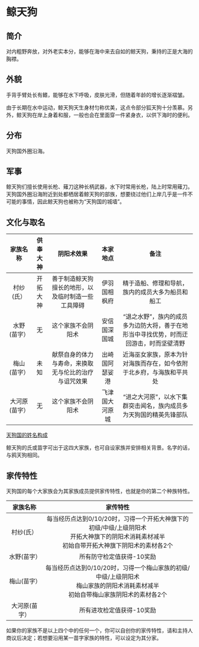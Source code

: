 # 鲸天狗

## 简介

对内粗野奔放，对外老实本分，能够在海中来去自如的鲸天狗，秉持的正是大海的胸襟。

## 外貌

手背手臂处长有鳍，能够在水下呼吸，皮肤光滑，但随着年龄的增长逐渐褶皱。

由于长期在水中运动，鲸天狗天生身材匀称优美，这点令部分狐天狗十分羡慕。另外，鲸天狗在岸上身着和服，一般也会在里面穿一件紧身衣，以供下海时的便利。

## 分布

天狗国外圈沿海。

## 军事

鲸天狗们擅长使用长枪、薙刀这种长柄武器，水下时常用长枪，陆上时常用薙刀。天狗国外圈沿海附近到处都栖居着鲸天狗的部族，想要绕过他们上岸几乎是一件不可能的事情，因此鲸天狗也被称为“天狗国的城墙”。

## 文化与取名

家族名称|供奉大神|阴阳术效果|本家地点|备注
:--:|:--:|:--:|:--:|:--:
村纱(氏）|开拓大神|善于制造鲸天狗擅长的地形，以及临时制造一些工具障碍|伊羽国相枫府|精于造船、修理和导航，族内的成员大多为船员和船工
水野(苗字）|无|这个家族不会阴阳术|安信国深国城|“退之水野”，族内的成员多为边防大将，善于在地形当中寻找优势，时而迂回游击，时而坚壁清野
梅山(苗字）|未知|献祭自身的体力与寿命，来换取无与伦比的治疗与诅咒效果|出崎国阿瑟娑港|近海巫女家族，原本为针对海族而存在，如今依附于北乡府，与海族和平共处
大河原(苗字）|无|这个家族不会阴阳术|飞津国大河原城|“进之大河原”，以水下集群突击闻名，族内成员多为天狗国的精英先锋部队

<a href="../name" target="_blank">天狗国的姓名构成</a>

鲸天狗的氏或苗字可出于这四大家族，也可自设家族并安排相关背景。名字的话，与鸦天狗相同。

## 家传特性

天狗国的每个大家族会为其家族成员提供家传特性，也就是你的第二个种族特性。

家族名称|家传特性
:--:|:--:
村纱(氏）|每当经历点达到0/10/20时，习得一个开拓大神旗下的初级/中级/上级阴阳术<br>开拓大神旗下的阴阳术消耗素材减半<br>初始自带开拓大神旗下阴阳术的素材各2个
水野(苗字）|所有防守检定值获得-10奖励
梅山(苗字）|每当经历点达到0/10/20时，习得一个梅山家族的初级/中级/上级阴阳术<br>梅山家族的阴阳术消耗素材减半<br>初始自带梅山家族阴阳术的素材各2个
大河原(苗字）|所有进攻检定值获得-10奖励

如果你的家族不是以上四个中的任何一个，你可以自创你的家传特性，请和主持人商议后决定；若想要沿用某一苗字家族的特性，可以设定为其分家。